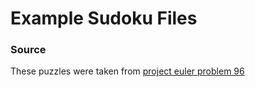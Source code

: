 # Example Sudoku Files

### Source
These puzzles were taken from [project euler problem 96](http://projecteuler.net/problem=96)
